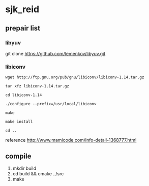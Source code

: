 # sjk_reid

## prepair list

### libyuv

git clone https://github.com/lemenkov/libyuv.git

### libiconv

    wget http://ftp.gnu.org/pub/gnu/libiconv/libiconv-1.14.tar.gz

    tar xfz libiconv-1.14.tar.gz

    cd libiconv-1.14

    ./configure --prefix=/usr/local/libiconv

    make

    make install

    cd ..

reference
    http://www.mamicode.com/info-detail-1368777.html

## compile

  1. mkdir build
  2. cd build && cmake ../src
  3. make

